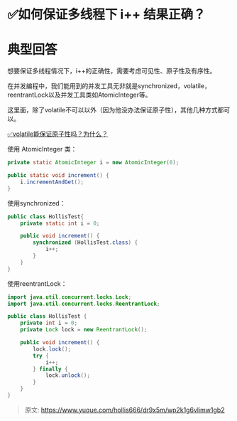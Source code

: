 # ✅如何保证多线程下 i++ 结果正确？


# 典型回答

想要保证多线程情况下，i++的正确性，需要考虑可见性、原子性及有序性。

在并发编程中，我们能用到的并发工具无非就是synchronized，volatile，reentrantLock以及并发工具类如AtomicInteger等。

这里面，除了volatile不可以以外（因为他没办法保证原子性），其他几种方式都可以。

[✅volatile能保证原子性吗？为什么？](https://www.yuque.com/hollis666/dr9x5m/aylaul?view=doc_embed)

使用 AtomicInteger 类：

```java
private static AtomicInteger i = new AtomicInteger(0);

public static void increment() {
    i.incrementAndGet();
}
```

使用synchronized：

```java
public class HollisTest{
    private static int i = 0;

    public void increment() {
        synchronized (HollisTest.class) {
            i++;
        }
    }
}

```

使用reentrantLock：

```java
import java.util.concurrent.locks.Lock;
import java.util.concurrent.locks.ReentrantLock;

public class HollisTest {
    private int i = 0;
    private Lock lock = new ReentrantLock();

    public void increment() {
        lock.lock();
        try {
            i++;
        } finally {
            lock.unlock();
        }
    }
}

```


> 原文: <https://www.yuque.com/hollis666/dr9x5m/wp2k1g6vlimw1gb2>